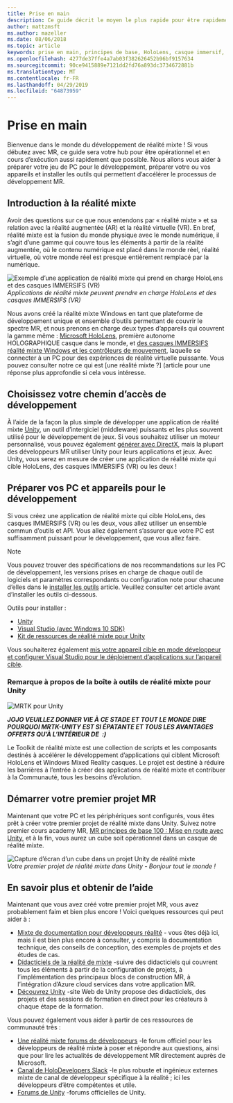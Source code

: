 ```yaml
---
title: Prise en main
description: Ce guide décrit le moyen le plus rapide pour être rapidement opérationnel avec le développement de réalité mixte.
author: mattzmsft
ms.author: mazeller
ms.date: 08/06/2018
ms.topic: article
keywords: prise en main, principes de base, HoloLens, casque immersif, ar, vr, unity, visual studio, Guide de démarrage rapide, comment
ms.openlocfilehash: 4277de37ffe4a7ab03f382626452b96bf9157634
ms.sourcegitcommit: 90ce9415889e7121dd2fd76a893dc3734672881b
ms.translationtype: MT
ms.contentlocale: fr-FR
ms.lasthandoff: 04/29/2019
ms.locfileid: "64873959"
---
```

# <a name="get-started"></a>Prise en main

Bienvenue dans le monde du développement de réalité mixte ! Si vous débutez avec MR, ce guide sera votre hub pour être opérationnel et en cours d’exécution aussi rapidement que possible. Nous allons vous aider à préparer votre jeu de PC pour le développement, préparer votre ou vos appareils et installer les outils qui permettent d’accélérer le processus de développement MR. 

## <a name="intro-to-mixed-reality"></a>Introduction à la réalité mixte

Avoir des questions sur ce que nous entendons par « réalité mixte » et sa relation avec la réalité augmentée (AR) et la réalité virtuelle (VR). En bref, réalité mixte est la fusion du monde physique avec le monde numérique, il s’agit d’une gamme qui couvre tous les éléments à partir de la réalité augmentée, où le contenu numérique est placé dans le monde réel, réalité virtuelle, où votre monde réel est presque entièrement remplacé par la numérique. 

![Exemple d’une application de réalité mixte qui prend en charge HoloLens et des casques IMMERSIFS (VR)](images/mr-island.png)<br>
*Applications de réalité mixte peuvent prendre en charge HoloLens et des casques IMMERSIFS (VR)*

Nous avons créé la réalité mixte Windows en tant que plateforme de développement unique et ensemble d’outils permettant de couvrir le spectre MR, et nous prenons en charge deux types d’appareils qui couvrent la gamme même : [Microsoft HoloLens](https://www.microsoft.com/hololens), première autonome HOLOGRAPHIQUE casque dans le monde, et [des casques IMMERSIFS réalité mixte Windows et les contrôleurs de mouvement](https://www.microsoft.com/windows/windows-mixed-reality), laquelle se connecter à un PC pour des expériences de réalité virtuelle puissante. Vous pouvez consulter notre ce qui est [une réalité mixte ?] (article pour une réponse plus approfondie si cela vous intéresse.

## <a name="choose-your-development-path"></a>Choisissez votre chemin d’accès de développement

À l’aide de la façon la plus simple de développer une application de réalité mixte [Unity](https://unity3d.com), un outil d’intergiciel (middleware) puissants et les plus souvent utilisé pour le développement de jeux. Si vous souhaitez utiliser un moteur personnalisé, vous pouvez également [générer avec DirectX](directx-development-overview.md), mais la plupart des développeurs MR utiliser Unity pour leurs applications et jeux. Avec Unity, vous serez en mesure de créer une application de réalité mixte qui cible HoloLens, des casques IMMERSIFS (VR) ou les deux !

## <a name="prepare-your-pc-and-devices-for-development"></a>Préparer vos PC et appareils pour le développement

Si vous créez une application de réalité mixte qui cible HoloLens, des casques IMMERSIFS (VR) ou les deux, vous allez utiliser un ensemble commun d’outils et API. Vous allez également s’assurer que votre PC est suffisamment puissant pour le développement, que vous allez faire. 

>[!NOTE]
>Vous pouvez trouver des spécifications de nos recommandations sur les PC de développement, les versions prises en charge de chaque outil de logiciels et paramètres correspondants ou configuration note pour chacune d’elles dans le [installer les outils](install-the-tools.md) article. Veuillez consulter cet article avant d’installer les outils ci-dessous.

Outils pour installer :
* [Unity](https://store.unity.com/download)
* [Visual Studio (avec Windows 10 SDK)](https://developer.microsoft.com/windows/downloads)
* [Kit de ressources de réalité mixte pour Unity](https://github.com/Microsoft/MixedRealityToolkit-Unity/blob/htk_release/GettingStarted.md)

Vous souhaiterez également [mis votre appareil cible en mode développeur et configurer Visual Studio pour le déploiement d’applications sur l’appareil cible](using-visual-studio.md).

### <a name="a-note-about-the-mixed-reality-toolkit-for-unity"></a>Remarque à propos de la boîte à outils de réalité mixte pour Unity

![MRTK pour Unity](images/mrtkandunity.png)<br>

***JOJO VEUILLEZ DONNER VIE À CE STADE ET TOUT LE MONDE DIRE POURQUOI MRTK-UNITY EST SI ÉPATANTE ET TOUS LES AVANTAGES OFFERTS QU’À L’INTÉRIEUR DE  :)***

Le Toolkit de réalité mixte est une collection de scripts et les composants destinés à accélérer le développement d’applications qui ciblent Microsoft HoloLens et Windows Mixed Reality casques. Le projet est destiné à réduire les barrières à l’entrée à créer des applications de réalité mixte et contribuer à la Communauté, tous les besoins d’évolution.

## <a name="start-your-first-mr-project"></a>Démarrer votre premier projet MR

Maintenant que votre PC et les périphériques sont configurés, vous êtes prêt à créer votre premier projet de réalité mixte dans Unity. Suivez notre premier cours academy MR, [MR principes de base 100 : Mise en route avec Unity](holograms-100.md), et à la fin, vous aurez un cube soit opérationnel dans un casque de réalité mixte.

![Capture d’écran d’un cube dans un projet Unity de réalité mixte](images/mr-cube.PNG)<br>
*Votre premier projet de réalité mixte dans Unity - Bonjour tout le monde !*

## <a name="learn-more-and-get-help"></a>En savoir plus et obtenir de l’aide

Maintenant que vous avez créé votre premier projet MR, vous avez probablement faim et bien plus encore ! Voici quelques ressources qui peut aider à :
* [Mixte de documentation pour développeurs réalité](mixed-reality.md) - vous êtes déjà ici, mais il est bien plus encore à consulter, y compris la documentation technique, des conseils de conception, des exemples de projets et des études de cas.
* [Didacticiels de la réalité de mixte](tutorials.md) -suivre des didacticiels qui couvrent tous les éléments à partir de la configuration de projets, à l’implémentation des principaux blocs de construction MR, à l’intégration d’Azure cloud services dans votre application MR.
* [Découvrez Unity](https://unity3d.com/learn) -site Web de Unity propose des didacticiels, des projets et des sessions de formation en direct pour les créateurs à chaque étape de la formation.

Vous pouvez également vous aider à partir de ces ressources de communauté très :
* [Une réalité mixte forums de développeurs](https://forums.hololens.com/) -le forum officiel pour les développeurs de réalité mixte à poser et répondre aux questions, ainsi que pour lire les actualités de développement MR directement auprès de Microsoft.
* [Canal de HoloDevelopers Slack](https://holodevelopersslack.azurewebsites.net/) -le plus robuste et ingénieux externes mixte de canal de développeur spécifique à la réalité ; ici les développeurs d’être compétentes et utile.
* [Forums de Unity](https://forum.unity3d.com/) -forums officielles de Unity.
